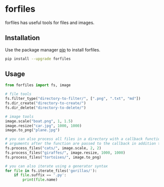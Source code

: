 # forfiles

forfiles has useful tools for files and images.

## Installation

Use the package manager [pip](https://pip.pypa.io/en/stable/) to install forfiles.

```bash
pip install --upgrade forfiles
```

## Usage

```python
from forfiles import fs, image

# file tools
fs.filter_type("directory-to-filter/", [".png", ".txt", "md"])
fs.dir_create("directory-to-create/")
fs.dir_delete("directory-to-delete/")

# image tools
image.scale("boat.png", 1, 1.5)
image.resize("car.jpg", 1000, 1000)
image.to_png("plane.jpg")

# you can also process all files in a directory with a callback function
# arguments after the function are passed to the callback in addition to the file path
fs.process_files("cats/", image.scale, 2, 2)
fs.process_files("giraffes/", image.resize, 1000, 1000)
fs.process_files("tortoises/", image.to_png)

# you can also iterate using a generator syntax
for file in fs.iterate_files('gorillas/'):
    if file.suffix == '.py':
        print(file.name)
```
